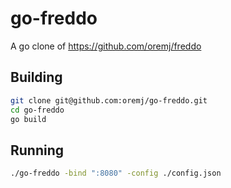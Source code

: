 go-freddo
=========

A go clone of https://github.com/oremj/freddo

Building
----
```bash
git clone git@github.com:oremj/go-freddo.git
cd go-freddo
go build
```

Running
----
```bash
./go-freddo -bind ":8080" -config ./config.json
```

